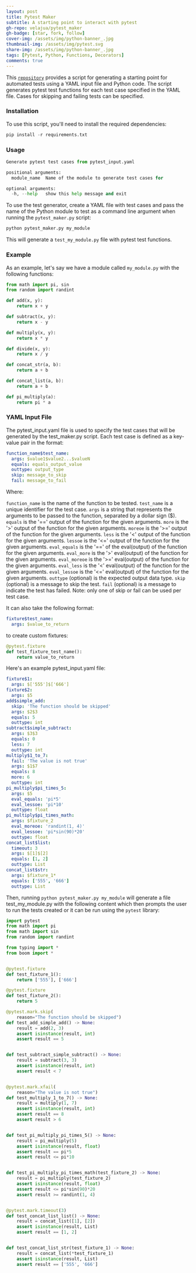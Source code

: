 ```yaml
---
layout: post
title: Pytest Maker
subtitle: A starting point to interact with pytest 
gh-repo: velajua/pytest_maker
gh-badge: [star, fork, follow]
cover-img: /assets/img/python-banner_.jpg
thumbnail-img: /assets/img/pytest.svg
share-img: /assets/img/python-banner_.jpg
tags: [Pytest, Python, Functions, Decorators]
comments: true
---
```


This [`repository`](https://github.com/velajua/pytest_maker) provides a script for generating a starting point for automated tests using a YAML input file and Python code. The script generates pytest test functions for each test case specified in the YAML file. Cases for skipping and failing tests can be specified.

### Installation
To use this script, you'll need to install the required dependencies:

```python
pip install -r requirements.txt
```

### Usage

```python
Generate pytest test cases from pytest_input.yaml

positional arguments:
  module_name  Name of the module to generate test cases for

optional arguments:
  -h, --help   show this help message and exit
```

To use the test generator, create a YAML file with test cases and pass the name of the Python module to test as a command line argument when running the `pytest_maker.py` script:

```python
python pytest_maker.py my_module
```

This will generate a `test_my_module.py` file with pytest test functions.

### Example
As an example, let's say we have a module called `my_module.py` with the following functions:

```python
from math import pi, sin
from random import randint

def add(x, y):
    return x + y

def subtract(x, y):
    return x - y

def multiply(x, y):
    return x * y

def divide(x, y):
    return x / y

def concat_str(a, b):
    return a + b

def concat_list(a, b):
    return a + b

def pi_multiply(a):
    return pi * a
```

### YAML Input File
The pytest_input.yaml file is used to specify the test cases that will be generated by the test_maker.py script. Each test case is defined as a key-value pair in the format:

```yaml
function_name$test_name:
  args: $value1$value2...$valueN
  equals: equals_output_value
  outtype: output_type
  skip: message_to_skip
  fail: message_to_fail
```

Where:

`function_name` is the name of the function to be tested.
`test_name` is a unique identifier for the test case.
`args` is a string that represents the arguments to be passed to the function, separated by a dollar sign ($).
`equals` is the '==' output of the function for the given arguments.
`more` is the '>' output of the function for the given arguments.
`moreoe` is the '>=' output of the function for the given arguments.
`less` is the '<' output of the function for the given arguments.
`lessoe` is the '<=' output of the function for the given arguments.
`eval_equals` is the '==' of the eval(output) of the function for the given arguments.
`eval_more` is the '>' eval(output) of the function for the given arguments.
`eval_moreoe` is the '>=' eval(output) of the function for the given arguments.
`eval_less` is the '<' eval(output) of the function for the given arguments.
`eval_lessoe` is the '<=' eval(output) of the function for the given arguments.
`outtype` (optional) is the expected output data type.
`skip` (optional) is a message to skip the test.
`fail` (optional) is a message to indicate the test has failed.
Note: only one of skip or fail can be used per test case.

It can also take the following format:

```yaml
fixture$test_name:
  args: $value_to_return
```

to create custom fixtures:
```python
@pytest.fixture
def test_fixture_test_name():
    return value_to_return
```


Here's an example pytest_input.yaml file:

```yaml
fixture$1:
  args: $['555']$['666']
fixture$2:
  args: $5
add$simple_add:
  skip: 'The function should be skipped'
  args: $2$3
  equals: 5
  outtype: int
subtract$simple_subtract:
  args: $3$3
  equals: 0
  less: 7
  outtype: int
multiply$1_to_7:
  fail: 'The value is not true'
  args: $1$7
  equals: 8
  more: 6
  outtype: int
pi_multiply$pi_times_5:
  args: $5
  eval_equals: 'pi*5'
  eval_lessoe: 'pi*10'
  outtype: float
pi_multiply$pi_times_math:
  args: $fixture_2
  eval_moreoe: 'randint(1, 4)'
  eval_lessoe: 'pi*sin(90)*20'
  outtype: float
concat_list$list:
  timeout: 3
  args: $[1]$[2]
  equals: [1, 2]
  outtype: List
concat_list$str:
  args: $fixture_1*
  equals: ['555', '666']
  outtype: List
```

Then, running `python pytest_maker.py my_module` will generate a file test_my_module.py with the following content which then prompts the user to run the tests created or it can be run using the `pytest` library:

```python
import pytest
from math import pi
from math import sin
from random import randint

from typing import *
from boom import *


@pytest.fixture
def test_fixture_1():
    return ['555'], ['666']

@pytest.fixture
def test_fixture_2():
    return 5

@pytest.mark.skip(
    reason="The function should be skipped")
def test_add_simple_add() -> None:
    result = add(2, 3)
    assert isinstance(result, int)
    assert result == 5


def test_subtract_simple_subtract() -> None:
    result = subtract(3, 3)
    assert isinstance(result, int)
    assert result < 7


@pytest.mark.xfail(
    reason="The value is not true")
def test_multiply_1_to_7() -> None:
    result = multiply(1, 7)
    assert isinstance(result, int)
    assert result == 8
    assert result > 6


def test_pi_multiply_pi_times_5() -> None:
    result = pi_multiply(5)
    assert isinstance(result, float)
    assert result == pi*5
    assert result <= pi*10


def test_pi_multiply_pi_times_math(test_fixture_2) -> None:
    result = pi_multiply(test_fixture_2)
    assert isinstance(result, float)
    assert result <= pi*sin(90)*20
    assert result >= randint(1, 4)


@pytest.mark.timeout(3)
def test_concat_list_list() -> None:
    result = concat_list([1], [2])
    assert isinstance(result, List)
    assert result == [1, 2]


def test_concat_list_str(test_fixture_1) -> None:
    result = concat_list(*test_fixture_1)
    assert isinstance(result, List)
    assert result == ['555', '666']

```
